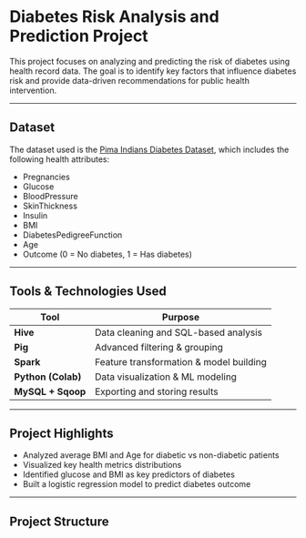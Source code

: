# Diabetes Risk Analysis and Prediction Project

This project focuses on analyzing and predicting the risk of diabetes using health record data. The goal is to identify key factors that influence diabetes risk and provide data-driven recommendations for public health intervention.

---

## Dataset

The dataset used is the [Pima Indians Diabetes Dataset](https://www.kaggle.com/datasets/mathchi/diabetes-data-set), which includes the following health attributes:

- Pregnancies
- Glucose
- BloodPressure
- SkinThickness
- Insulin
- BMI
- DiabetesPedigreeFunction
- Age
- Outcome (0 = No diabetes, 1 = Has diabetes)

---

## Tools & Technologies Used

| Tool        | Purpose                              |
|-------------|---------------------------------------|
| **Hive**    | Data cleaning and SQL-based analysis |
| **Pig**     | Advanced filtering & grouping         |
| **Spark**   | Feature transformation & model building |
| **Python (Colab)** | Data visualization & ML modeling |
| **MySQL + Sqoop** | Exporting and storing results   |

---

## Project Highlights

- Analyzed average BMI and Age for diabetic vs non-diabetic patients
- Visualized key health metrics distributions
- Identified glucose and BMI as key predictors of diabetes
- Built a logistic regression model to predict diabetes outcome

---

## Project Structure


